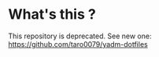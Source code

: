 # What's this ?
This repository is deprecated.
See new one: https://github.com/taro0079/yadm-dotfiles

